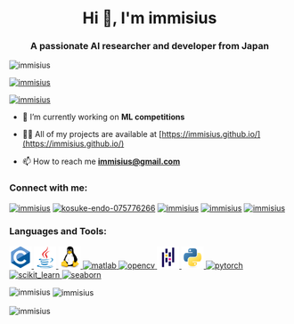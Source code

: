 <h1 align="center">Hi 👋, I'm immisius</h1>
<h3 align="center">A passionate AI researcher and developer from Japan</h3>

<p align="left"> <img src="https://komarev.com/ghpvc/?username=immisius&label=Profile%20views&color=0e75b6&style=flat" alt="immisius" /> </p>

<p align="left"> <a href="https://github.com/ryo-ma/github-profile-trophy"><img src="https://github-profile-trophy.vercel.app/?username=immisius" alt="immisius" /></a> </p>

<p align="left"> <a href="https://twitter.com/immisius" target="blank"><img src="https://img.shields.io/twitter/follow/immisius?logo=twitter&style=for-the-badge" alt="immisius" /></a> </p>

- 🔭 I’m currently working on **ML competitions**

- 👨‍💻 All of my projects are available at [https://immisius.github.io/](https://immisius.github.io/)

- 📫 How to reach me **immisius@gmail.com**

<h3 align="left">Connect with me:</h3>
<p align="left">
<a href="https://twitter.com/immisius" target="blank"><img align="center" src="https://raw.githubusercontent.com/rahuldkjain/github-profile-readme-generator/master/src/images/icons/Social/twitter.svg" alt="immisius" height="30" width="40" /></a>
<a href="https://linkedin.com/in/kosuke-endo-075776266" target="blank"><img align="center" src="https://raw.githubusercontent.com/rahuldkjain/github-profile-readme-generator/master/src/images/icons/Social/linked-in-alt.svg" alt="kosuke-endo-075776266" height="30" width="40" /></a>
<a href="https://kaggle.com/immisius" target="blank"><img align="center" src="https://raw.githubusercontent.com/rahuldkjain/github-profile-readme-generator/master/src/images/icons/Social/kaggle.svg" alt="immisius" height="30" width="40" /></a>
<a href="https://instagram.com/immisius" target="blank"><img align="center" src="https://raw.githubusercontent.com/rahuldkjain/github-profile-readme-generator/master/src/images/icons/Social/instagram.svg" alt="immisius" height="30" width="40" /></a>
<a href="https://www.leetcode.com/immisius" target="blank"><img align="center" src="https://raw.githubusercontent.com/rahuldkjain/github-profile-readme-generator/master/src/images/icons/Social/leet-code.svg" alt="immisius" height="30" width="40" /></a>
</p>

<h3 align="left">Languages and Tools:</h3>
<p align="left"> <a href="https://www.cprogramming.com/" target="_blank" rel="noreferrer"> <img src="https://raw.githubusercontent.com/devicons/devicon/master/icons/c/c-original.svg" alt="c" width="40" height="40"/> </a> <a href="https://www.java.com" target="_blank" rel="noreferrer"> <img src="https://raw.githubusercontent.com/devicons/devicon/master/icons/java/java-original.svg" alt="java" width="40" height="40"/> </a> <a href="https://www.linux.org/" target="_blank" rel="noreferrer"> <img src="https://raw.githubusercontent.com/devicons/devicon/master/icons/linux/linux-original.svg" alt="linux" width="40" height="40"/> </a> <a href="https://www.mathworks.com/" target="_blank" rel="noreferrer"> <img src="https://upload.wikimedia.org/wikipedia/commons/2/21/Matlab_Logo.png" alt="matlab" width="40" height="40"/> </a> <a href="https://opencv.org/" target="_blank" rel="noreferrer"> <img src="https://www.vectorlogo.zone/logos/opencv/opencv-icon.svg" alt="opencv" width="40" height="40"/> </a> <a href="https://pandas.pydata.org/" target="_blank" rel="noreferrer"> <img src="https://raw.githubusercontent.com/devicons/devicon/2ae2a900d2f041da66e950e4d48052658d850630/icons/pandas/pandas-original.svg" alt="pandas" width="40" height="40"/> </a> <a href="https://www.python.org" target="_blank" rel="noreferrer"> <img src="https://raw.githubusercontent.com/devicons/devicon/master/icons/python/python-original.svg" alt="python" width="40" height="40"/> </a> <a href="https://pytorch.org/" target="_blank" rel="noreferrer"> <img src="https://www.vectorlogo.zone/logos/pytorch/pytorch-icon.svg" alt="pytorch" width="40" height="40"/> </a> <a href="https://scikit-learn.org/" target="_blank" rel="noreferrer"> <img src="https://upload.wikimedia.org/wikipedia/commons/0/05/Scikit_learn_logo_small.svg" alt="scikit_learn" width="40" height="40"/> </a> <a href="https://seaborn.pydata.org/" target="_blank" rel="noreferrer"> <img src="https://seaborn.pydata.org/_images/logo-mark-lightbg.svg" alt="seaborn" width="40" height="40"/> </a> </p>

<p><img align="left" src="https://github-readme-stats.vercel.app/api/top-langs?username=immisius&show_icons=true&locale=en&layout=compact" alt="immisius" /></p>

<p>&nbsp;<img align="center" src="https://github-readme-stats.vercel.app/api?username=immisius&show_icons=true&locale=en" alt="immisius" /></p>

<p><img align="center" src="https://github-readme-streak-stats.herokuapp.com/?user=immisius&" alt="immisius" /></p>
